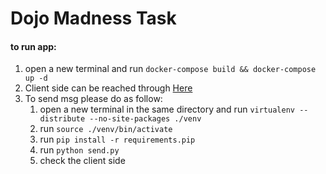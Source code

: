 Dojo Madness Task
=============

#### to run app:
                
1. open a new terminal and run `docker-compose build && docker-compose up -d`
2. Client side can be reached through [Here](http://localhost:8888)
3. To send msg please do as follow:
    1. open a new terminal in the same directory and run `virtualenv --distribute --no-site-packages ./venv`
    2. run `source ./venv/bin/activate`
    3. run `pip install -r requirements.pip`
    4. run `python send.py`
    5. check the client side

                
